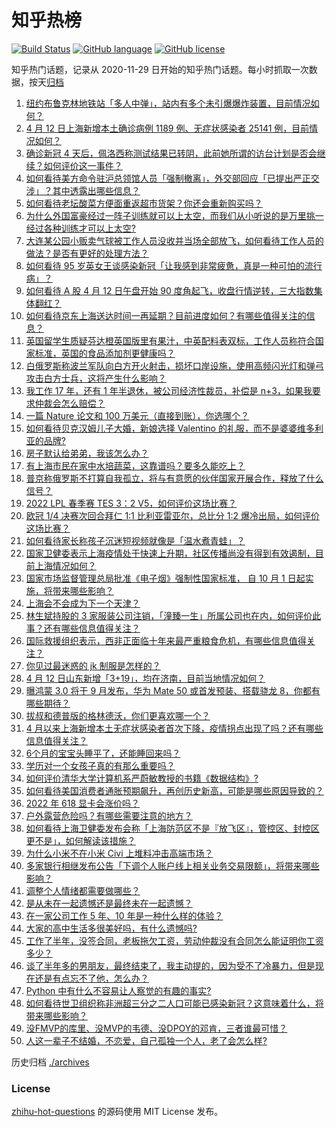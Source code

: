 # 知乎热榜
[![Build Status](https://github.com/ToWeLong/zhihu-hot-questions/workflows/CI/badge.svg)](https://github.com/ToWeLong/zhihu-hot-questions/actions)
[![GitHub language](https://img.shields.io/badge/language-golang-orange.svg)](https://golang.org/)
[![GitHub license](https://img.shields.io/github/license/ToWeLong/zhihu-hot-questions)](https://github.com/ToWeLong/zhihu-hot-questions/blob/main/LICENSE)

知乎热门话题，记录从 2020-11-29 日开始的知乎热门话题。每小时抓取一次数据，按天[归档](./archives)

<!-- BEGIN -->

1. [纽约布鲁克林地铁站「多人中弹」，站内有多个未引爆爆炸装置，目前情况如何？](https://www.zhihu.com/question/527561993)
1. [4 月 12 日上海新增本土确诊病例 1189 例、无症状感染者 25141 例，目前情况如何？](https://www.zhihu.com/question/527624299)
1. [确诊新冠 4 天后，佩洛西称测试结果已转阴，此前她所谓的访台计划是否会继续？如何评价这一事件？](https://www.zhihu.com/question/527449969)
1. [如何看待美方命令驻沪总领馆人员「强制撤离」，外交部回应「已提出严正交涉」？其中透露出哪些信息？](https://www.zhihu.com/question/527498647)
1. [如何看待老坛酸菜方便面重返超市货架？你还会重新购买吗？](https://www.zhihu.com/question/527515767)
1. [为什么外国富豪经过一阵子训练就可以上太空，而我们从小听说的是万里挑一经过各种训练才可以上太空?](https://www.zhihu.com/question/527114023)
1. [大连某公园小贩卖气球被工作人员没收并当场全部放飞，如何看待工作人员的做法？是否有更好的处理方法？](https://www.zhihu.com/question/527301206)
1. [如何看待 95 岁英女王谈感染新冠「让我感到非常疲惫，真是一种可怕的流行病」？](https://www.zhihu.com/question/527314657)
1. [如何看待 A 股 4 月 12 日午盘开始 90 度角起飞，收盘行情逆转，三大指数集体翻红？](https://www.zhihu.com/question/527479955)
1. [如何看待京东上海送达时间一再延期？目前进度如何？有哪些值得关注的信息？](https://www.zhihu.com/question/527466928)
1. [英国留学生质疑芬达橙英国版里有果汁，中英配料表双标，工作人员称符合国家标准，英国的食品添加剂更健康吗？](https://www.zhihu.com/question/527348464)
1. [白俄罗斯称波兰军队向白方开火射击，损坏口岸设施，使用高频闪光灯和弹弓攻击白方士兵，这将产生什么影响？](https://www.zhihu.com/question/527439757)
1. [我工作 17 年，还有 1 年半退休，被公司经济性裁员，补偿是 n+3，如果我要求仲裁会怎么赔偿？](https://www.zhihu.com/question/511779495)
1. [一篇 Nature 论文和 100 万美元（直接到账），你选哪个？](https://www.zhihu.com/question/452216513)
1. [如何看待贝克汉姆儿子大婚，新娘选择 Valentino 的礼服，而不是婆婆维多利亚的品牌?](https://www.zhihu.com/question/527442843)
1. [房子默认给弟弟，我该怎么办？](https://www.zhihu.com/question/382773413)
1. [有上海市民在家中水培蔬菜，这靠谱吗？要多久能吃上？](https://www.zhihu.com/question/526887934)
1. [普京称俄罗斯不打算自我孤立，将与有意愿的伙伴国家开展合作，释放了什么信号？](https://www.zhihu.com/question/527519623)
1. [2022 LPL 春季赛 TES 3：2 V5，如何评价这场比赛？](https://www.zhihu.com/question/527554244)
1. [欧冠 1/4 决赛次回合拜仁 1:1 比利亚雷亚尔，总比分 1:2 爆冷出局，如何评价这场比赛？](https://www.zhihu.com/question/527617416)
1. [如何看待家长称孩子沉迷短视频就像是「温水煮青蛙」？](https://www.zhihu.com/question/527433463)
1. [国家卫健委表示上海疫情处于快速上升期，社区传播尚没有得到有效遏制，目前上海情况如何？](https://www.zhihu.com/question/527496021)
1. [国家市场监督管理总局批准《电子烟》强制性国家标准， 自 10 月 1 日起实施，将带来哪些影响？](https://www.zhihu.com/question/527532672)
1. [上海会不会成为下一个天津？](https://www.zhihu.com/question/517929844)
1. [林生斌持股的 3 家服装公司注销，「潼臻一生」所属公司也在内，如何评价此事？还有哪些信息值得关注？](https://www.zhihu.com/question/527553532)
1. [国际救援组织表示，西非正面临十年来最严重粮食危机，有哪些信息值得关注？](https://www.zhihu.com/question/527292414)
1. [你见过最迷惑的 jk 制服是怎样的？](https://www.zhihu.com/question/405582662)
1. [4 月 12 日山东新增「3+19」，均在济南，目前当地情况如何？](https://www.zhihu.com/question/527624156)
1. [曝鸿蒙 3.0 将于 9 月发布，华为 Mate 50 或首发预装、搭载骁龙 8，你都有哪些期待？](https://www.zhihu.com/question/527228153)
1. [拔叔和德普版的格林德沃，你们更喜欢哪一个？](https://www.zhihu.com/question/526883180)
1. [4 月以来上海新增本土无症状感染者首次下降，疫情拐点出现了吗？还有哪些信息值得关注？](https://www.zhihu.com/question/527469968)
1. [6个月的宝宝头睡平了，还能睡回来吗？](https://www.zhihu.com/question/522599151)
1. [学历对一个女孩子真的有那么重要吗？](https://www.zhihu.com/question/527619475)
1. [如何评价清华大学计算机系严蔚敏教授的书籍《数据结构》?](https://www.zhihu.com/question/266314173)
1. [如何看待美国消费者通胀预期飙升，再创历史新高，可能是哪些原因导致的？](https://www.zhihu.com/question/527424861)
1. [2022 年 618 显卡会涨价吗？](https://www.zhihu.com/question/527408528)
1. [户外露营危险吗？有哪些需要注意的地方？](https://www.zhihu.com/question/454625495)
1. [如何看待上海卫健委发布会称「上海防范区不是『放飞区』，管控区、封控区更不是」，如何解读该措施？](https://www.zhihu.com/question/527484247)
1. [为什么小米不在小米 Civi 上堆料冲击高端市场？](https://www.zhihu.com/question/527063873)
1. [多家银行相继发布公告「下调个人账户线上相关业务交易限额」，将带来哪些影响？](https://www.zhihu.com/question/527510041)
1. [调整个人情绪都需要做哪些？](https://www.zhihu.com/question/527631248)
1. [是从未在一起遗憾还是最终未在一起遗憾？](https://www.zhihu.com/question/527411713)
1. [在一家公司工作 5 年、10 年是一种什么样的体验？](https://www.zhihu.com/question/527267820)
1. [大家的高中生活多很美好吗，有什么遗憾吗?](https://www.zhihu.com/question/527628306)
1. [工作了半年，没签合同，老板拖欠工资，劳动仲裁没有合同怎么能证明你工资多少？](https://www.zhihu.com/question/516856044)
1. [谈了半年多的男朋友，最终结束了，我主动提的，因为受不了冷暴力，但是现在还是有点忘不了他，怎么办？](https://www.zhihu.com/question/527630379)
1. [Python 中有什么不容易让人察觉的有趣的事实?](https://www.zhihu.com/question/517057824)
1. [如何看待世卫组织称非洲超三分之二人口可能已感染新冠？这意味着什么，将带来哪些影响？](https://www.zhihu.com/question/526667520)
1. [没FMVP的库里、没MVP的韦德、没DPOY的邓肯，三者谁最可惜？](https://www.zhihu.com/question/376768585)
1. [人这一辈子不结婚，不恋爱，自己孤独一个人，老了会怎么样?](https://www.zhihu.com/question/527429936)

<!-- END -->

历史归档 [./archives](./archives)


### License
[zhihu-hot-questions](https://github.com/towelong/zhihu-hot-questions) 的源码使用 MIT License 发布。